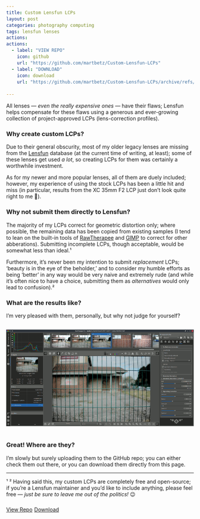 ```yaml
---
title: Custom Lensfun LCPs
layout: post
categories: photography computing
tags: lensfun lenses
actions: 
actions: 
  - label: "VIEW REPO"
    icon: github
    url: "https://github.com/martbetz/Custom-Lensfun-LCPs"
  - label: "DOWNLOAD"
    icon: download
    url: "https://github.com/martbetz/Custom-Lensfun-LCPs/archive/refs/heads/main.zip"

---
```


All lenses&nbsp;— <i>even the really expensive ones</i>&nbsp;— have their flaws; Lensfun helps compensate for these flaws using a generous and ever-growing collection of project-approved LCPs (lens-correction profiles).

### Why create custom LCPs? ###

Due to their general obscurity, most of my older legacy lenses are missing from the [Lensfun](https://github.com/lensfun/lensfun) database (at the current time of writing, at least); some of these lenses get used _a lot_, so creating LCPs for them was certainly a worthwhile investment. 

As for my newer and more popular lenses, all of them are duely included; however, my experience of using the stock LCPs has been a little hit and miss (in particular, results from the XC 35mm F2 LCP just don’t look quite right to me 🤔).

### Why not submit them directly to Lensfun? ###

The majority of my LCPs correct for geometric distortion only; where possible, the remaining data has been copied from existing samples (I tend to lean on the built-in tools of [RawTherapee](https://github.com/Beep6581/RawTherapee) and [GIMP](https://github.com/GNOME/gimp) to correct for other abberations). Submitting incomplete LCPs, though acceptable, would be somewhat less than ideal.¹ 

Furthermore, it’s never been my intention to submit _replacement_ LCPs; ‘beauty is in the eye of the beholder,’ and to consider my humble efforts as being ‘better’ in any way would be very naive and extremely rude (and while it’s often nice to have a choice, submitting them as _alternatives_ would only lead to confusion).²

### What are the results like? ###

I’m very pleased with them, personally, but why not judge for yourself?

<div align="center">
<p>
 <img style="padding-top: 15px; padding-bottom: 15px;" src="https://raw.githubusercontent.com/martbetz/martbetz.github.io/main/_includes/custom/lcp-demo.gif" alt="LCP Test">
</p>
</div>

<!--
<s>I've also uploaded a short [LCP test video](https://youtu.be/r3FstrYvvno) to YouTube (I've no idea why, but it's there if you want to see it).³</s> -->

### Great! Where are they? ###

I’m slowly but surely uploading them to the GitHub repo; you can either check them out there, or you can download them directly from this page.

---

¹ ² Having said this, my custom LCPs are completely free and open-source; if you’re a Lensfun maintainer and you’d like to include anything, please feel free&nbsp;— <i>just be sure to leave me out of the politics!</i> 😉
<br>

<!-- <s>³ Please try to ignore the fact that I don't have any subscribers.&nbsp;😆</s> -->

<!-- Place this tag where you want the button to render. -->

<p style="padding-top: 10px;">
<a class="github-button" href="https://github.com/martbetz/Custom-Lensfun-LCPs" data-size="large" aria-label="View Repo">View Repo</a><a style="margin-right: 5px;"></a><a class="github-button" href="https://github.com/martbetz/Custom-Lensfun-LCPs/archive/refs/heads/main.zip" data-icon="octicon-download" data-size="large" aria-label="Download">Download</a>
</p>
